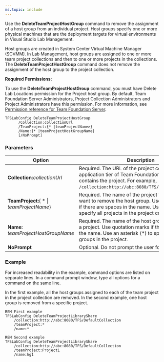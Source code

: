 ```yaml
---
ms.topic: include
---
```


Use the **DeleteTeamProjectHostGroup** command to remove the assignment
of a host group from an individual project. Host groups specify one
or more physical machines that are the deployment targets for virtual
environments in Visual Studio Lab Management.

Host groups are created in System Center Virtual Machine Manager
(SCVMM). In Lab Management, host groups are assigned to one or more team
project collections and then to one or more projects in the
collections. The **DeleteTeamProjectHostGroup** command does not remove
the assignment of the host group to the project collection.

**Required Permissions:**

To use the **DeleteTeamProjectHostGroup** command, you must have Delete
Lab Locations permission for the Project host group. By default,
Team Foundation Server Administrators, Project Collection
Administrators and Project Administrators have this permission. For
more information, see [Permission reference for Team Foundation Server](/vsts/security/permissions).

    TFSLabConfig DeleteTeamProjectHostGroup
          /Collection:collectionUrl
          /TeamProject:{* |teamProjectName>}
          /Name:{* |teamProjectHostGroupName}
          [/NoPrompt]


### Parameters

| Option | Description |
| --- | --- |
| **Collection**:*collectionUrl* | Required. The URL of the project collection on the application tier of Team Foundation Server that contains the project. For example, ```/collection:http://abc:8080/TFS/DefaultCollection```.  |
| **TeamProject:**{ * &#124; *teamProjectName*} | Required. The name of the project from which you want to remove the host group. Use quotation marks if there are spaces in the name. Use an asterisk (*) to specify all projects in the project collection. |
| **Name:** *teamProjectHostGroupName* | Required. The name of the host group to delete from a project. Use quotation marks if there are spaces in the name. Use an asterisk (*) to specify all host groups in the project. |
| **NoPrompt** | Optional. Do not prompt the user for confirmation. |


### Example 

For increased readability in the example, command options are listed on
separate lines. In a command prompt window, type all options for a
command on the same line.

In the first example, all the host groups assigned to each of the team
project in the project collection are removed. In the second
example, one host group is removed from a specific project.


    REM First example
    TFSLabConfig DeleteTeamProjectLibraryShare
        /collection:http://abc:8080/TFS/DefaultCollection
        /teamProject:*
        /name:*

    REM Second example
    TFSLabConfig DeleteTeamProjectLibraryShare
        /collection:http://abc:8080/TFS/DefaultCollection
        /teamProject:Project1
        /name:hg1

